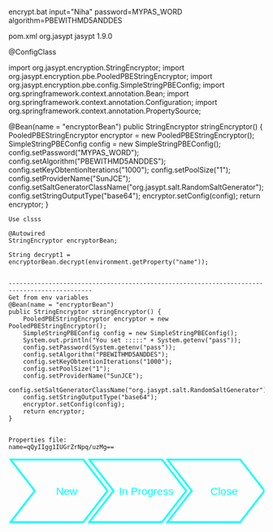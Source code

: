 encrypt.bat input="Niha" password=MYPAS_WORD algorithm=PBEWITHMD5ANDDES


pom.xml
		<dependency>
		    <groupId>org.jasypt</groupId>
		    <artifactId>jasypt</artifactId>
		    <version>1.9.0</version>
		</dependency>
        
   
   
   @ConfigClass
   
   import org.jasypt.encryption.StringEncryptor;
import org.jasypt.encryption.pbe.PooledPBEStringEncryptor;
import org.jasypt.encryption.pbe.config.SimpleStringPBEConfig;
import org.springframework.context.annotation.Bean;
import org.springframework.context.annotation.Configuration;
import org.springframework.context.annotation.PropertySource;

   @Bean(name = "encryptorBean")
	public StringEncryptor stringEncryptor() {
	    PooledPBEStringEncryptor encryptor = new PooledPBEStringEncryptor();
	    SimpleStringPBEConfig config = new SimpleStringPBEConfig();
	    config.setPassword("MYPAS_WORD");
	    config.setAlgorithm("PBEWITHMD5ANDDES");
	    config.setKeyObtentionIterations("1000");
	    config.setPoolSize("1");
	    config.setProviderName("SunJCE");
	    config.setSaltGeneratorClassName("org.jasypt.salt.RandomSaltGenerator");
	    config.setStringOutputType("base64");
	    encryptor.setConfig(config);
	    return encryptor;
	}
    
    Use clsss
    
    @Autowired
	StringEncryptor encryptorBean;
    
    String decrypt1 = encryptorBean.decrypt(environment.getProperty("name"));
    
    
    ---------------------------------------------------------------------------------------------
    Get from env variables
    @Bean(name = "encryptorBean")
	public StringEncryptor stringEncryptor() {
	    PooledPBEStringEncryptor encryptor = new PooledPBEStringEncryptor();
	    SimpleStringPBEConfig config = new SimpleStringPBEConfig();
	    System.out.println("You set :::::" + System.getenv("pass"));
	    config.setPassword(System.getenv("pass"));
	    config.setAlgorithm("PBEWITHMD5ANDDES");
	    config.setKeyObtentionIterations("1000");
	    config.setPoolSize("1");
	    config.setProviderName("SunJCE");
	    config.setSaltGeneratorClassName("org.jasypt.salt.RandomSaltGenerator");
	    config.setStringOutputType("base64");
	    encryptor.setConfig(config);
	    return encryptor;
	}
	
	
	Properties file:
	name=qQyIIgg1IUGrZrNpq/uzMg==




<svg width="508" height="130" xmlns="http://www.w3.org/2000/svg">
 <!-- Created with Method Draw - http://github.com/duopixel/Method-Draw/ -->
 <g>
  <title>background</title>
  <rect fill="none" id="canvas_background" height="132" width="510" y="-1" x="-1"/>
  <g display="none" overflow="visible" y="0" x="0" height="100%" width="100%" id="canvasGrid">
   <rect fill="url(#gridpattern)" stroke-width="0" y="0" x="0" height="100%" width="100%"/>
  </g>
 </g>
 <g>
  <title>Layer 1</title>
  <path stroke="#00ffff" id="svg_1" d="m4.017512,3.475756l143.249931,0l47.75006,61.499866l-47.75006,61.500138l-143.249931,0l47.750047,-61.500138l-47.750047,-61.499866z" stroke-width="3.5" fill="none"/>
  <path stroke="#00ffff" id="svg_2" d="m159.01751,3.47576l143.24993,0l47.75006,61.49986l-47.75006,61.50014l-143.24993,0l47.75005,-61.50014l-47.75005,-61.49986z" stroke-width="3.5" fill="none"/>
  <path stroke="#00ffff" id="svg_3" d="m313.01751,3.47576l143.24993,0l47.75006,61.49986l-47.75006,61.50014l-143.24993,0l47.75005,-61.50014l-47.75005,-61.49986z" stroke-width="3.5" fill="none"/>
  <text font-weight="normal" xml:space="preserve" text-anchor="start" font-family="Arvo, sans-serif" font-size="21" id="svg_4" y="72.85" x="93.5" stroke-width="0" stroke="#00ffff" fill="#00ffff">New</text>
  <text font-weight="normal" xml:space="preserve" text-anchor="start" font-family="Arvo, sans-serif" font-size="21" id="svg_5" y="72.85" x="217.5" stroke-width="0" stroke="#00ffff" fill="#00ffff">In Progress</text>
  <text style="cursor: move;" font-weight="normal" xml:space="preserve" text-anchor="start" font-family="Arvo, sans-serif" font-size="21" id="svg_6" y="72.85" x="397.5" stroke-width="0" stroke="#00ffff" fill="#00ffff">Close</text>
 </g>
</svg>
